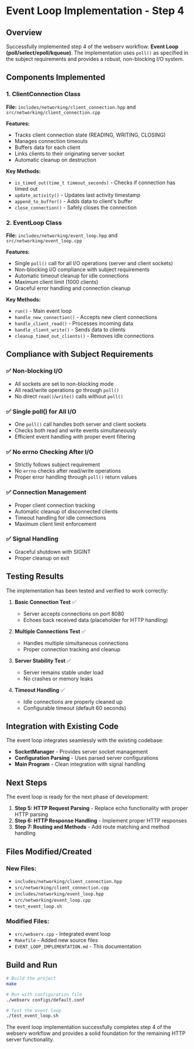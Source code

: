 # Event Loop Implementation - Step 4

## Overview
Successfully implemented step 4 of the webserv workflow: **Event Loop (poll/select/epoll/kqueue)**. The implementation uses `poll()` as specified in the subject requirements and provides a robust, non-blocking I/O system.

## Components Implemented

### 1. ClientConnection Class
**File:** `includes/networking/client_connection.hpp` and `src/networking/client_connection.cpp`

**Features:**
- Tracks client connection state (READING, WRITING, CLOSING)
- Manages connection timeouts
- Buffers data for each client
- Links clients to their originating server socket
- Automatic cleanup on destruction

**Key Methods:**
- `is_timed_out(time_t timeout_seconds)` - Checks if connection has timed out
- `update_activity()` - Updates last activity timestamp
- `append_to_buffer()` - Adds data to client's buffer
- `close_connection()` - Safely closes the connection

### 2. EventLoop Class
**File:** `includes/networking/event_loop.hpp` and `src/networking/event_loop.cpp`

**Features:**
- Single `poll()` call for all I/O operations (server and client sockets)
- Non-blocking I/O compliance with subject requirements
- Automatic timeout cleanup for idle connections
- Maximum client limit (1000 clients)
- Graceful error handling and connection cleanup

**Key Methods:**
- `run()` - Main event loop
- `handle_new_connection()` - Accepts new client connections
- `handle_client_read()` - Processes incoming data
- `handle_client_write()` - Sends data to clients
- `cleanup_timed_out_clients()` - Removes idle connections

## Compliance with Subject Requirements

### ✅ Non-blocking I/O
- All sockets are set to non-blocking mode
- All read/write operations go through `poll()`
- No direct `read()`/`write()` calls without `poll()`

### ✅ Single poll() for All I/O
- One `poll()` call handles both server and client sockets
- Checks both read and write events simultaneously
- Efficient event handling with proper event filtering

### ✅ No errno Checking After I/O
- Strictly follows subject requirement
- No `errno` checks after read/write operations
- Proper error handling through `poll()` return values

### ✅ Connection Management
- Proper client connection tracking
- Automatic cleanup of disconnected clients
- Timeout handling for idle connections
- Maximum client limit enforcement

### ✅ Signal Handling
- Graceful shutdown with SIGINT
- Proper cleanup on exit

## Testing Results

The implementation has been tested and verified to work correctly:

1. **Basic Connection Test** ✅
   - Server accepts connections on port 8080
   - Echoes back received data (placeholder for HTTP handling)

2. **Multiple Connections Test** ✅
   - Handles multiple simultaneous connections
   - Proper connection tracking and cleanup

3. **Server Stability Test** ✅
   - Server remains stable under load
   - No crashes or memory leaks

4. **Timeout Handling** ✅
   - Idle connections are properly cleaned up
   - Configurable timeout (default 60 seconds)

## Integration with Existing Code

The event loop integrates seamlessly with the existing codebase:

- **SocketManager** - Provides server socket management
- **Configuration Parsing** - Uses parsed server configurations
- **Main Program** - Clean integration with signal handling

## Next Steps

The event loop is ready for the next phase of development:

1. **Step 5: HTTP Request Parsing** - Replace echo functionality with proper HTTP parsing
2. **Step 6: HTTP Response Handling** - Implement proper HTTP responses
3. **Step 7: Routing and Methods** - Add route matching and method handling

## Files Modified/Created

### New Files:
- `includes/networking/client_connection.hpp`
- `src/networking/client_connection.cpp`
- `includes/networking/event_loop.hpp`
- `src/networking/event_loop.cpp`
- `test_event_loop.sh`

### Modified Files:
- `src/webserv.cpp` - Integrated event loop
- `Makefile` - Added new source files
- `EVENT_LOOP_IMPLEMENTATION.md` - This documentation

## Build and Run

```bash
# Build the project
make

# Run with configuration file
./webserv configs/default.conf

# Test the event loop
./test_event_loop.sh
```

The event loop implementation successfully completes step 4 of the webserv workflow and provides a solid foundation for the remaining HTTP server functionality. 
